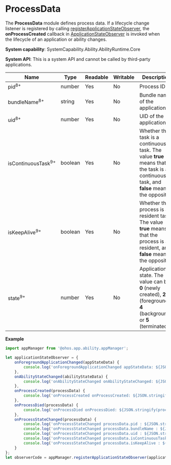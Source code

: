 # ProcessData

The **ProcessData** module defines process data. If a lifecycle change listener is registered by calling [registerApplicationStateObserver](js-apis-application-appManager.md#appmanagerregisterapplicationstateobserver8), the **onProcessCreated** callback in [ApplicationStateObserver](js-apis-inner-application-applicationStateObserver.md) is invoked when the lifecycle of an application or ability changes.

**System capability**: SystemCapability.Ability.AbilityRuntime.Core

**System API**: This is a system API and cannot be called by third-party applications.

| Name                    | Type    | Readable| Writable| Description                      |
| ----------------------- | ---------| ---- | ---- | ------------------------- |
| pid<sup>8+</sup>         | number   | Yes  | No  | Process ID.                   |
| bundleName<sup>8+</sup>  | string   | Yes  | No | Bundle name of the application.                 |
| uid<sup>8+</sup>         | number   | Yes  | No  | UID of the application.                 |
| isContinuousTask<sup>9+</sup>         | boolean   | Yes  | No  | Whether the task is a continuous task. The value **true** means that the task is a continuous task, and **false** means the opposite.                |
| isKeepAlive<sup>9+</sup>         | boolean   | Yes  | No  | Whether the process is a resident task. The value **true** means that the process is a resident, and **false** means the opposite.                  |
| state<sup>9+</sup>       | number   | Yes  | No  | Application state. The value can be **0** (newly created), **2** (foreground), **4** (background), or **5** (terminated).    |

**Example**
```ts
import appManager from '@ohos.app.ability.appManager';

let applicationStateObserver = {
    onForegroundApplicationChanged(appStateData) {
        console.log('onForegroundApplicationChanged appStateData: ${JSON.stringify(appStateData)}');
    },
    onAbilityStateChanged(abilityStateData) {
        console.log('onAbilityStateChanged onAbilityStateChanged: ${JSON.stringify(abilityStateData)}');
    },
    onProcessCreated(processData) {
        console.log('onProcessCreated onProcessCreated: ${JSON.stringify(processData)}');
    },
    onProcessDied(processData) {
        console.log('onProcessDied onProcessDied: ${JSON.stringify(processData)}');
    },
    onProcessStateChanged(processData) {
        console.log('onProcessStateChanged processData.pid : ${JSON.stringify(processData.pid)}');
        console.log('onProcessStateChanged processData.bundleName : ${JSON.stringify(processData.bundleName)}');
        console.log('onProcessStateChanged processData.uid : ${JSON.stringify(processData.uid)}');
        console.log('onProcessStateChanged processData.isContinuousTask : ${JSON.stringify(processData.isContinuousTask)}');
        console.log('onProcessStateChanged processData.isKeepAlive : ${JSON.stringify(processData.isKeepAlive)}');
    }
};
let observerCode = appManager.registerApplicationStateObserver(applicationStateObserver);
```
